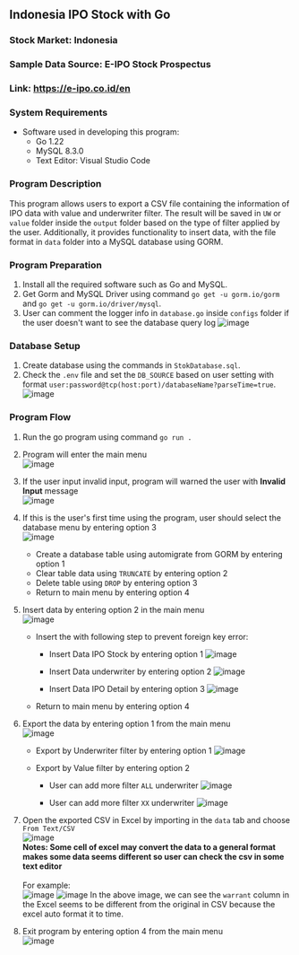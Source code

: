 ## Indonesia IPO Stock with Go

### Stock Market: Indonesia
### Sample Data Source: E-IPO Stock Prospectus
### Link: https://e-ipo.co.id/en

### System Requirements
- Software used in developing this program:
  - Go 1.22
  - MySQL 8.3.0
  - Text Editor: Visual Studio Code

### Program Description
This program allows users to export a CSV file containing the information of IPO data with value and underwriter filter. The result will be saved in `UW` or `value` folder inside the `output` folder based on the type of filter applied by the user. Additionally, it provides functionality to insert data, with the file format in `data` folder into a MySQL database using GORM.

### Program Preparation
1. Install all the required software such as Go and MySQL.
2. Get Gorm and MySQL Driver using command `go get -u gorm.io/gorm` and `go get -u gorm.io/driver/mysql`.
3. User can comment the logger info in `database.go` inside `configs` folder if the user doesn't want to see the database query log
   ![image](https://github.com/RichSvK/IPO_Stock/assets/87809864/abc34ad5-05be-4b65-b186-99738a4e6b34)

### Database Setup
1. Create database using the commands in `StokDatabase.sql`.
2. Check the `.env` file and set the `DB_SOURCE` based on user setting with format `user:password@tcp(host:port)/databaseName?parseTime=true`.
   ![image](https://github.com/RichSvK/IPO_Stock/assets/87809864/4e3df8b3-d905-4d16-a95d-114407bd042c)

### Program Flow
1. Run the go program using command `go run .`
2. Program will enter the main menu
   <br>
   ![image](https://github.com/RichSvK/IPO_Stock/assets/87809864/61307dd8-2e89-4770-a94a-abd19cd4cd55)
   
4. If the user input invalid input, program will warned the user with **Invalid Input** message 
   <br>
   ![image](https://github.com/RichSvK/IPO_Stock/assets/87809864/12edd24c-e619-4fb7-bb87-5ff053f75908)
   
5. If this is the user's first time using the program, user should select the database menu by entering option 3
   <br>
   ![image](https://github.com/RichSvK/IPO_Stock/assets/87809864/d7f304ee-d137-443e-865a-2a2ce099f69f)
   * Create a database table using automigrate from GORM by entering option 1
   * Clear table data using `TRUNCATE` by entering option 2
   * Delete table using `DROP` by entering option 3
   * Return to main menu by entering option 4

6. Insert data by entering option 2 in the main menu
   <br>
   ![image](https://github.com/RichSvK/IPO_Stock/assets/87809864/e03ffd72-6ac1-4d43-9355-3c2b81053fb7)
   * Insert the with following step to prevent foreign key error:
     - Insert Data IPO Stock by entering option 1
       ![image](https://github.com/RichSvK/IPO_Stock/assets/87809864/913654f2-9231-4301-b7ef-336ab4b324dd)
       
     - Insert Data underwriter by entering option 2
       ![image](https://github.com/RichSvK/IPO_Stock/assets/87809864/453ef1fa-ccde-4bd8-a1d3-fdb76163bf2d)

     - Insert Data IPO Detail by entering option 3
       ![image](https://github.com/RichSvK/IPO_Stock/assets/87809864/4305110d-18eb-4add-9b20-486d95dd3d0d)
   * Return to main menu by entering option 4

7. Export the data by entering option 1 from the main menu
   <br>
   ![image](https://github.com/RichSvK/IPO_Stock/assets/87809864/b8c12066-fd36-47a2-8e63-3b97f899b062)
   * Export by Underwriter filter by entering option 1
     ![image](https://github.com/RichSvK/IPO_Stock/assets/87809864/775fb028-d24a-4512-a65d-0173cb1ad0af)

   * Export by Value filter by entering option 2
     - User can add more filter `ALL` underwriter
       ![image](https://github.com/RichSvK/IPO_Stock/assets/87809864/38953243-78fa-4f8a-8f87-604aca8ae1a6)

     - User can add more filter `XX` underwriter
       ![image](https://github.com/RichSvK/IPO_Stock/assets/87809864/eda1eae9-779a-4c07-bea6-0a3731d5e174)     
       
8. Open the exported CSV in Excel by importing in the `data` tab and choose `From Text/CSV`
   <br>
   ![image](https://github.com/RichSvK/IPO_Stock/assets/87809864/eeb83b15-8f46-494c-871a-8a2987ac8342)
   <br>
   **Notes: Some cell of excel may convert the data to a general format makes some data seems different so user can check the csv in some text editor**
   <br><br>
   For example: <br>
   ![image](https://github.com/RichSvK/IPO_Stock/assets/87809864/4b95d1ad-6d22-4e6e-ac2c-083af5146e5f)
   ![image](https://github.com/RichSvK/IPO_Stock/assets/87809864/8fc166ed-9c62-4708-85cc-1111b04a5883)
   In the above image, we can see the `warrant` column in the Excel seems to be different from the original in CSV because the excel auto format it to time.

9. Exit program by entering option 4 from the main menu
   <br>
   ![image](https://github.com/RichSvK/IPO_Stock/assets/87809864/bc57e31c-2917-4273-88be-c2f63cd8aa4c)
